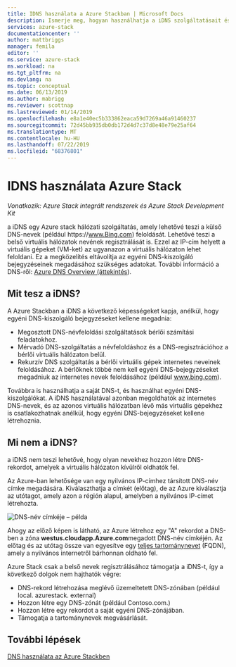 ```yaml
---
title: IDNS használata a Azure Stackban | Microsoft Docs
description: Ismerje meg, hogyan használhatja a iDNS szolgáltatásait és funkcióit Azure Stackban.
services: azure-stack
documentationcenter: ''
author: mattbriggs
manager: femila
editor: ''
ms.service: azure-stack
ms.workload: na
ms.tgt_pltfrm: na
ms.devlang: na
ms.topic: conceptual
ms.date: 06/13/2019
ms.author: mabrigg
ms.reviewer: scottnap
ms.lastreviewed: 01/14/2019
ms.openlocfilehash: e8a1e40ec5b333862eaca59d7269a46a91460237
ms.sourcegitcommit: 72d45bb935db0db172d4d7c37d8e48e79e25af64
ms.translationtype: MT
ms.contentlocale: hu-HU
ms.lasthandoff: 07/22/2019
ms.locfileid: "68376801"
---
```

# <a name="use-idns-in-azure-stack"></a>IDNS használata Azure Stack 

*Vonatkozik: Azure Stack integrált rendszerek és Azure Stack Development Kit*

a iDNS egy Azure stack hálózati szolgáltatás, amely lehetővé teszi a külső DNS-nevek (például https:\//www.Bing.com) feloldását. Lehetővé teszi a belső virtuális hálózatok nevének regisztrálását is. Ezzel az IP-cím helyett a virtuális gépeket (VM-ket) az ugyanazon a virtuális hálózaton lehet feloldani. Ez a megközelítés eltávolítja az egyéni DNS-kiszolgáló bejegyzéseinek megadásához szükséges adatokat. További információ a DNS-ről: [Azure DNS Overview (áttekintés](https://docs.microsoft.com/azure/dns/dns-overview)).

## <a name="what-does-idns-do"></a>Mit tesz a iDNS?

A Azure Stackban a iDNS a következő képességeket kapja, anélkül, hogy egyéni DNS-kiszolgáló bejegyzéseket kellene megadnia:

- Megosztott DNS-névfeloldási szolgáltatások bérlői számítási feladatokhoz.
- Mérvadó DNS-szolgáltatás a névfeloldáshoz és a DNS-regisztrációhoz a bérlői virtuális hálózaton belül.
- Rekurzív DNS szolgáltatás a bérlői virtuális gépek internetes neveinek feloldásához. A bérlőknek többé nem kell egyéni DNS-bejegyzéseket megadniuk az internetes nevek feloldásához (például www.bing.com).

Továbbra is használhatja a saját DNS-t, és használhat egyéni DNS-kiszolgálókat. A iDNS használatával azonban megoldhatók az internetes DNS-nevek, és az azonos virtuális hálózatban lévő más virtuális gépekhez is csatlakozhatnak anélkül, hogy egyéni DNS-bejegyzéseket kellene létrehoznia.

## <a name="what-doesnt-idns-do"></a>Mi nem a iDNS?

a iDNS nem teszi lehetővé, hogy olyan nevekhez hozzon létre DNS-rekordot, amelyek a virtuális hálózaton kívülről oldhatók fel.

Az Azure-ban lehetősége van egy nyilvános IP-címhez társított DNS-név címke megadására. Kiválaszthatja a címkét (előtag), de az Azure kiválasztja az utótagot, amely azon a régión alapul, amelyben a nyilvános IP-címet létrehozta.

![DNS-név címkéje – példa](media/azure-stack-understanding-dns-in-tp2/image3.png)

Ahogy az előző képen is látható, az Azure létrehoz egy "A" rekordot a DNS-ben a zóna **westus.cloudapp.Azure.com**megadott DNS-név címkéjén. Az előtag és az utótag össze van egyesítve egy [teljes tartománynevet](https://en.wikipedia.org/wiki/Fully_qualified_domain_name) (FQDN), amely a nyilvános internetről bárhonnan oldható fel.

Azure Stack csak a belső nevek regisztrálásához támogatja a iDNS-t, így a következő dolgok nem hajthatók végre:

- DNS-rekord létrehozása meglévő üzemeltetett DNS-zónában (például local. azurestack. external)
- Hozzon létre egy DNS-zónát (például Contoso.com.)
- Hozzon létre egy rekordot a saját egyéni DNS-zónájában.
- Támogatja a tartománynevek megvásárlását.

## <a name="next-steps"></a>További lépések

[DNS használata az Azure Stackben](azure-stack-dns.md)
